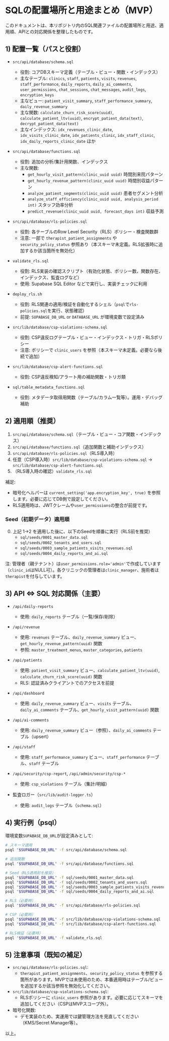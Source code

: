 # SQLの配置場所と用途まとめ（MVP）

このドキュメントは、本リポジトリ内のSQL関連ファイルの配置場所と用途、適用順、APIとの対応関係を整理したものです。

## 1) 配置一覧（パスと役割）

- `src/api/database/schema.sql`
  - 役割: コアDBスキーマ定義（テーブル・ビュー・関数・インデックス）
  - 主なテーブル: `clinics`, `staff`, `patients`, `visits`, `revenues`, `staff_performance`, `daily_reports`, `daily_ai_comments`, `user_permissions`, `chat_sessions`, `chat_messages`, `audit_logs`, `encryption_keys`
  - 主なビュー: `patient_visit_summary`, `staff_performance_summary`, `daily_revenue_summary`
  - 主な関数: `calculate_churn_risk_score(uuid)`, `calculate_patient_ltv(uuid)`, `encrypt_patient_data(text)`, `decrypt_patient_data(text)`
  - 主なインデックス: `idx_revenues_clinic_date`, `idx_visits_clinic_date`, `idx_patients_clinic`, `idx_staff_clinic`, `idx_daily_reports_clinic_date` ほか

- `src/api/database/functions.sql`
  - 役割: 追加の分析/集計用関数、インデックス
  - 主な関数:
    - `get_hourly_visit_pattern(clinic_uuid uuid)` 時間別来院パターン
    - `get_hourly_revenue_pattern(clinic_uuid uuid)` 時間別収益パターン
    - `analyze_patient_segments(clinic_uuid uuid)` 患者セグメント分析
    - `analyze_staff_efficiency(clinic_uuid uuid, analysis_period int)` スタッフ効率分析
    - `predict_revenue(clinic_uuid uuid, forecast_days int)` 収益予測

- `src/api/database/rls-policies.sql`
  - 役割: 各テーブルのRow Level Security（RLS）ポリシー・検査関数群
  - 注意: 一部で `therapist_patient_assignments` や `security_policy_status` 参照あり（本スキーマ未定義。RLS拡張時に追加するか該当箇所を無効化）

- `validate_rls.sql`
  - 役割: RLS実装の確認スクリプト（有効化状態、ポリシー数、関数存在、インデックス、監査ログなど）
  - 使用: Supabase SQL Editor などで実行し、実装チェックに利用

- `deploy_rls.sh`
  - 役割: RLS関連の適用/検証を自動化するシェル（`psql`で`rls-policies.sql`を実行、状態確認）
  - 前提: `SUPABASE_DB_URL` or `DATABASE_URL` が環境変数で設定済み

- `src/lib/database/csp-violations-schema.sql`
  - 役割: CSP違反ログテーブル・ビュー・インデックス・トリガ・RLSポリシー
  - 注意: ポリシーで `clinic_users` を参照（本スキーマ未定義。必要なら後続で追加）

- `src/lib/database/csp-alert-functions.sql`
  - 役割: CSP違反検知/アラート用の補助関数・トリガ類

- `sql/table_metadata_functions.sql`
  - 役割: メタデータ取得用関数（テーブル/カラム一覧等）。運用・デバッグ補助

## 2) 適用順（推奨）

1. `src/api/database/schema.sql`（テーブル・ビュー・コア関数・インデックス）
2. `src/api/database/functions.sql`（追加関数と補助インデックス）
3. `src/api/database/rls-policies.sql`（RLS導入時）
4. 任意（CSP導入時）`src/lib/database/csp-violations-schema.sql` → `src/lib/database/csp-alert-functions.sql`
5. （RLS導入時の確認）`validate_rls.sql`

補足:
- 暗号化ヘルパーは `current_setting('app.encryption_key', true)` を参照します。必要に応じてDB側で設定してください。
- RLS適用時は、JWTクレームや`user_permissions`の整合が前提です。

### Seed（初期データ）適用順

0. 上記 1→2 を適用した後に、以下のSeedを順番に実行（RLS前を推奨）
   - `sql/seeds/0001_master_data.sql`
   - `sql/seeds/0002_tenants_and_users.sql`
   - `sql/seeds/0003_sample_patients_visits_revenues.sql`
   - `sql/seeds/0004_daily_reports_and_ai.sql`

注: 管理者（親テナント）は`user_permissions.role='admin'`で作成しています（`clinic_id`はNULL可）。各クリニックの管理者は`clinic_manager`、施術者は`therapist`を付与しています。

## 3) API ⇔ SQL 対応関係（主要）

- `/api/daily-reports`
  - 使用: `daily_reports` テーブル（一覧/保存/削除）

- `/api/revenue`
  - 使用: `revenues` テーブル、`daily_revenue_summary` ビュー、`get_hourly_revenue_pattern(uuid)` 関数
  - 参照: `master_treatment_menus`, `master_categories`, `patients`

- `/api/patients`
  - 使用: `patient_visit_summary` ビュー、`calculate_patient_ltv(uuid)`, `calculate_churn_risk_score(uuid)` 関数
  - RLS: 認証済みクライアントでのアクセスを前提

- `/api/dashboard`
  - 使用: `daily_revenue_summary` ビュー、`visits` テーブル、`daily_ai_comments` テーブル、`get_hourly_visit_pattern(uuid)` 関数

- `/api/ai-comments`
  - 使用: `daily_revenue_summary` ビュー（参照）、`daily_ai_comments` テーブル（upsert）

- `/api/staff`
  - 使用: `staff_performance_summary` ビュー、`staff_performance` テーブル、`staff` テーブル

- `/api/security/csp-report`, `/api/admin/security/csp-*`
  - 使用: `csp_violations` テーブル（集計/明細）

- 監査ロガー（`src/lib/audit-logger.ts`）
  - 使用: `audit_logs` テーブル（`schema.sql`）

## 4) 実行例（psql）

環境変数`SUPABASE_DB_URL`が設定済みとして:

```bash
# スキーマ適用
psql "$SUPABASE_DB_URL" -f src/api/database/schema.sql

# 追加関数
psql "$SUPABASE_DB_URL" -f src/api/database/functions.sql

# Seed（RLS適用前を推奨）
psql "$SUPABASE_DB_URL" -f sql/seeds/0001_master_data.sql
psql "$SUPABASE_DB_URL" -f sql/seeds/0002_tenants_and_users.sql
psql "$SUPABASE_DB_URL" -f sql/seeds/0003_sample_patients_visits_revenues.sql
psql "$SUPABASE_DB_URL" -f sql/seeds/0004_daily_reports_and_ai.sql

# RLS（必要時）
psql "$SUPABASE_DB_URL" -f src/api/database/rls-policies.sql

# CSP（必要時）
psql "$SUPABASE_DB_URL" -f src/lib/database/csp-violations-schema.sql
psql "$SUPABASE_DB_URL" -f src/lib/database/csp-alert-functions.sql

# RLS検証（必要時）
psql "$SUPABASE_DB_URL" -f validate_rls.sql
```

## 5) 注意事項（既知の補足）

- `src/api/database/rls-policies.sql`:
  - `therapist_patient_assignments`、`security_policy_status` を参照する箇所があります。MVPでは未使用のため、本番適用時はテーブル/ビューを追加するか該当参照を無効化してください。
- `src/lib/database/csp-violations-schema.sql`:
  - RLSポリシーに `clinic_users` 参照があります。必要に応じてスキーマを追加してください（CSPはMVPスコープ外）。
- 暗号化関数:
  - デモ実装のため、実運用では鍵管理方法を見直してください（KMS/Secret Manager等）。

以上。
